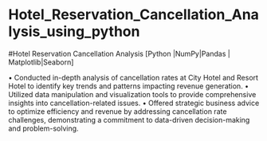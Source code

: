# Hotel_Reservation_Cancellation_Analysis_using_python

#Hotel Reservation Cancellation Analysis [Python |NumPy|Pandas | Matplotlib|Seaborn]


•	Conducted in-depth analysis of cancellation rates at City Hotel and Resort Hotel to identify key trends and patterns impacting revenue generation.
•	Utilized data manipulation and visualization tools to provide comprehensive insights into cancellation-related issues.
•	Offered strategic business advice to optimize efficiency and revenue by addressing cancellation rate challenges, demonstrating a commitment to data-driven decision-making and problem-solving.
